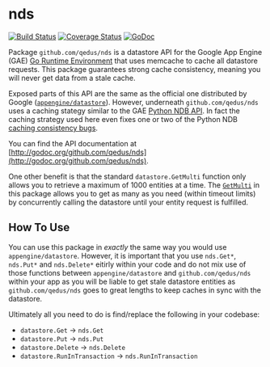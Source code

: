 # nds

[![Build Status](https://travis-ci.org/qedus/nds.svg?branch=master)](https://travis-ci.org/qedus/nds) [![Coverage Status](https://coveralls.io/repos/qedus/nds/badge.png?branch=master)](https://coveralls.io/r/qedus/nds?branch=master) [![GoDoc](https://godoc.org/github.com/qedus/nds?status.png)](https://godoc.org/github.com/qedus/nds)

Package `github.com/qedus/nds` is a datastore API for the Google App Engine (GAE) [Go Runtime Environment](https://developers.google.com/appengine/docs/go/) that uses memcache to cache all datastore requests. This package guarantees strong cache consistency, meaning you will never get data from a stale cache.

Exposed parts of this API are the same as the official one distributed by Google ([`appengine/datastore`](https://developers.google.com/appengine/docs/go/datastore/reference)). However, underneath `github.com/qedus/nds` uses a caching stategy similar to the GAE [Python NDB API](https://developers.google.com/appengine/docs/python/ndb/). In fact the caching strategy used here even fixes one or two of the Python NDB [caching consistency bugs](http://goo.gl/3ByVlA).

You can find the API documentation at [http://godoc.org/github.com/qedus/nds](http://godoc.org/github.com/qedus/nds).

One other benefit is that the standard `datastore.GetMulti` function only allows you to retrieve a maximum of 1000 entities at a time. The [`GetMulti`](http://godoc.org/github.com/qedus/nds#GetMulti) in this package allows you to get as many as you need (within timeout limits) by concurrently calling the datastore until your entity request is fulfilled.

## How To Use

You can use this package in *exactly* the same way you would use `appengine/datastore`. However, it is important that you use `nds.Get*`, `nds.Put*` and `nds.Delete*` eitirly within your code and do not mix use of those functions between `appengine/datastore` and `github.com/qedus/nds` within your app as you will be liable to get stale datastore entities as `github.com/qedus/nds` goes to great lengths to keep caches in sync with the datastore.

Ultimately all you need to do is find/replace the following in your codebase:

- `datastore.Get` -> `nds.Get`
- `datastore.Put` -> `nds.Put`
- `datastore.Delete` -> `nds.Delete`
- `datastore.RunInTransaction` -> `nds.RunInTransaction`
